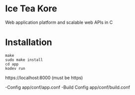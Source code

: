 # Ice Tea Kore
Web application platform and scalable web APIs in C

# Installation
```shell
make
sudo make install
cd app
kodev run
```
https://localhost:8000 (must be https)


-Config app/conf/app.conf
-Build Config app/conf/build.conf